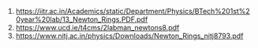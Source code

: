 1. https://iitr.ac.in/Academics/static/Department/Physics/BTech%201st%20year%20lab/13_Newton_Rings.PDF.pdf
2. https://www.ucd.ie/t4cms/2labman_newtons8.pdf
3. https://www.nitj.ac.in/physics/Downloads/Newton_Rings_nitj8793.pdf
